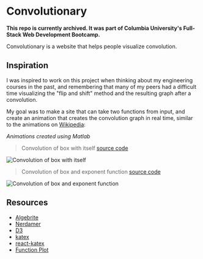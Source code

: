 # Convolutionary

**This repo is currently archived. It was part of Columbia University's Full-Stack Web Development Bootcamp.**

Convolutionary is a website that helps people visualize convolution.

## Inspiration

I was inspired to work on this project when thinking about my engineering courses in the past,
and remembering that many of my peers had a difficult time visualizing the "flip and shift" method and the resulting graph after a convolution.

My goal was to make a site that can take two functions from input,
and create an animation that creates the convolution graph in real time, similar to the animations on [Wikipedia](https://en.wikipedia.org/wiki/Convolution):

*Animations created using Matlab*

> Convolution of box with itself [source code](https://en.wikipedia.org/wiki/File:Convolution_of_box_signal_with_itself2.gif)

![Convolution of box with itself](https://upload.wikimedia.org/wikipedia/commons/6/6a/Convolution_of_box_signal_with_itself2.gif)

> Convolution of box and exponent function [source code](https://en.wikipedia.org/wiki/File:Convolution_of_spiky_function_with_box2.gif)

![Convolution of box and exponent function](https://upload.wikimedia.org/wikipedia/commons/b/b9/Convolution_of_spiky_function_with_box2.gif)

## Resources

* [Algebrite](http://algebrite.org/)
* [Nerdamer](http://nerdamer.com/)
* [D3](https://d3js.org/)
* [katex](https://katex.org/)
* [react-katex](https://github.com/talyssonoc/react-katex)
* [Function Plot](https://mauriciopoppe.github.io/function-plot/)
